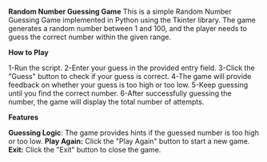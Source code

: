 **Random Number Guessing Game**
This is a simple Random Number Guessing Game implemented in Python using the Tkinter library. The game generates a random number between 1 and 100, and the player needs to guess the correct number within the given range.

**How to Play**

1-Run the script.
2-Enter your guess in the provided entry field.
3-Click the "Guess" button to check if your guess is correct.
4-The game will provide feedback on whether your guess is too high or too low.
5-Keep guessing until you find the correct number.
6-After successfully guessing the number, the game will display the total number of attempts.

**Features**

**Guessing Logic**: The game provides hints if the guessed number is too high or too low.
**Play Again:** Click the "Play Again" button to start a new game.
**Exit:** Click the "Exit" button to close the game.


